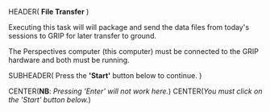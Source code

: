 HEADER( __File Transfer__ )

Executing this task will will package and send the data files from today's sessions to GRIP for later transfer to ground.

The Perspectives computer (this computer) must be connected to the GRIP hardware and both must be running.
 
SUBHEADER( Press the __'Start'__ button below to continue. )

CENTER(__NB__: *Pressing 'Enter' will not work here.*)
CENTER(*You must click on the 'Start' button below.*)

